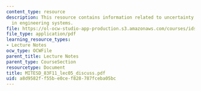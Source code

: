 ```yaml
---
content_type: resource
description: This resource contains information related to uncertainty and its analysis
  in engineering systems.
file: https://ol-ocw-studio-app-production.s3.amazonaws.com/courses/ids-900-doctoral-seminar-in-engineering-systems-fall-2011/a8d9582ff55be0cef828787fceba05bc_MITESD_83F11_lec05_discuss.pdf
file_type: application/pdf
learning_resource_types:
- Lecture Notes
ocw_type: OCWFile
parent_title: Lecture Notes
parent_type: CourseSection
resourcetype: Document
title: MITESD_83F11_lec05_discuss.pdf
uid: a8d9582f-f55b-e0ce-f828-787fceba05bc
---
```

